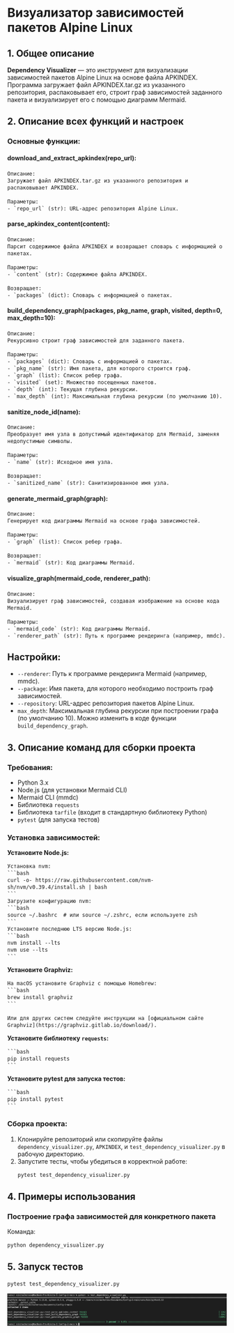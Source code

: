 # Визуализатор зависимостей пакетов Alpine Linux

## 1. Общее описание
**Dependency Visualizer** — это инструмент для визуализации зависимостей пакетов Alpine Linux на основе файла APKINDEX. Программа загружает файл APKINDEX.tar.gz из указанного репозитория, распаковывает его, строит граф зависимостей заданного пакета и визуализирует его с помощью диаграмм Mermaid.

## 2. Описание всех функций и настроек

### Основные функции:

#### **download_and_extract_apkindex(repo_url):**

    Описание: 
    Загружает файл APKINDEX.tar.gz из указанного репозитория и распаковывает APKINDEX.

    Параметры:
    - `repo_url` (str): URL-адрес репозитория Alpine Linux.

#### **parse_apkindex_content(content):**

    Описание: 
    Парсит содержимое файла APKINDEX и возвращает словарь с информацией о пакетах.

    Параметры:
    - `content` (str): Содержимое файла APKINDEX.

    Возвращает:
    - `packages` (dict): Словарь с информацией о пакетах.

#### **build_dependency_graph(packages, pkg_name, graph, visited, depth=0, max_depth=10):**

    Описание: 
    Рекурсивно строит граф зависимостей для заданного пакета.

    Параметры:
    - `packages` (dict): Словарь с информацией о пакетах.
    - `pkg_name` (str): Имя пакета, для которого строится граф.
    - `graph` (list): Список ребер графа.
    - `visited` (set): Множество посещенных пакетов.
    - `depth` (int): Текущая глубина рекурсии.
    - `max_depth` (int): Максимальная глубина рекурсии (по умолчанию 10).

#### **sanitize_node_id(name):**

    Описание: 
    Преобразует имя узла в допустимый идентификатор для Mermaid, заменяя недопустимые символы.

    Параметры:
    - `name` (str): Исходное имя узла.

    Возвращает:
    - `sanitized_name` (str): Санитизированное имя узла.

#### **generate_mermaid_graph(graph):**

    Описание:
    Генерирует код диаграммы Mermaid на основе графа зависимостей.

    Параметры:
    - `graph` (list): Список ребер графа.

    Возвращает:
    - `mermaid` (str): Код диаграммы Mermaid.

#### **visualize_graph(mermaid_code, renderer_path):**

    Описание:
    Визуализирует граф зависимостей, создавая изображение на основе кода Mermaid.

    Параметры:
    - `mermaid_code` (str): Код диаграммы Mermaid.
    - `renderer_path` (str): Путь к программе рендеринга (например, mmdc).

## Настройки:

- `--renderer`: Путь к программе рендеринга Mermaid (например, mmdc).
- `--package`: Имя пакета, для которого необходимо построить граф зависимостей.
- `--repository`: URL-адрес репозитория пакетов Alpine Linux.
- `max_depth`: Максимальная глубина рекурсии при построении графа (по умолчанию 10). Можно изменить в коде функции `build_dependency_graph`.

## 3. Описание команд для сборки проекта

### Требования:
- Python 3.x
- Node.js (для установки Mermaid CLI)
- Mermaid CLI (mmdc)
- Библиотека `requests`
- Библиотека `tarfile` (входит в стандартную библиотеку Python)
- `pytest` (для запуска тестов)

### Установка зависимостей:

**Установите Node.js:**

    Установка nvm:
    ```bash
    curl -o- https://raw.githubusercontent.com/nvm-sh/nvm/v0.39.4/install.sh | bash
    ```
    Загрузите конфигурацию nvm:
    ```bash
    source ~/.bashrc  # или source ~/.zshrc, если используете zsh
    ```
    Установите последнюю LTS версию Node.js:
    ```bash
    nvm install --lts
    nvm use --lts
    ```

**Установите Graphviz:**

    На macOS установите Graphviz с помощью Homebrew:
    ```bash
    brew install graphviz
    ```

    Или для других систем следуйте инструкции на [официальном сайте Graphviz](https://graphviz.gitlab.io/download/).

**Установите библиотеку `requests`:**

    ```bash
    pip install requests
    ```

**Установите pytest для запуска тестов:**

    ```bash
    pip install pytest
    ```

### Сборка проекта:

1. Клонируйте репозиторий или скопируйте файлы `dependency_visualizer.py`, `APKINDEX`, и `test_dependency_visualizer.py` в рабочую директорию.
2. Запустите тесты, чтобы убедиться в корректной работе:
    ```bash
    pytest test_dependency_visualizer.py
    ```

## 4. Примеры использования

### Построение графа зависимостей для конкретного пакета

Команда:
```bash
python dependency_visualizer.py
```
## 5. Запуск тестов

```bash
pytest test_dependency_visualizer.py
```


![Скриншот результатов](photos/photo.png)







